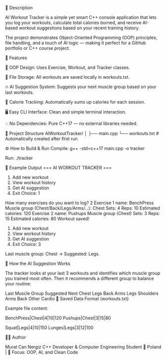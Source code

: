 📖 Description

AI Workout Tracker is a simple yet smart C++ console application that lets you log your workouts, calculate total calories burned, and receive AI-based workout suggestions based on your recent training history.

The project demonstrates Object-Oriented Programming (OOP) principles, file handling, and a touch of AI logic — making it perfect for a GitHub portfolio or C++ course project.

🚀 Features

🧩 OOP Design: Uses Exercise, Workout, and Tracker classes.

💾 File Storage: All workouts are saved locally in workouts.txt.

🔥 AI Suggestion System: Suggests your next muscle group based on your last workouts.

🧮 Calorie Tracking: Automatically sums up calories for each session.

🖥️ Easy CLI Interface: Clean and simple terminal interaction.

💡 No Dependencies: Pure C++17 — no external libraries needed.

🧱 Project Structure
AIWorkoutTracker/
│
├── main.cpp
└── workouts.txt    # Automatically created after first run

⚙️ How to Build & Run
Compile:
g++ -std=c++17 main.cpp -o tracker

Run:
./tracker

💬 Example Output
=== AI WORKOUT TRACKER ===

1. Add new workout
2. View workout history
3. Get AI suggestion
4. Exit
Choice: 1

How many exercises do you want to log? 2
Exercise 1 name: BenchPress
Muscle group (Chest/Back/Legs/Arms/...): Chest
Sets: 4
Reps: 10
Estimated calories: 120
Exercise 2 name: Pushups
Muscle group (Chest)
Sets: 3
Reps: 15
Estimated calories: 80
Workout saved!

1. Add new workout
2. View workout history
3. Get AI suggestion
4. Exit
Choice: 3

Last muscle group: Chest → Suggested: Legs.

🧠 How the AI Suggestion Works

The tracker looks at your last 3 workouts and identifies which muscle group you trained most often.
Then it recommends a different group to balance your routine:

Last Muscle Group	Suggested Next
Chest	Legs
Back	Arms
Legs	Shoulders
Arms	Back
Other	Cardio
📂 Saved Data Format (workouts.txt)

Example file content:

BenchPress|Chest|4|10|120
Pushups|Chest|3|15|80

Squat|Legs|4|10|150
Lunges|Legs|3|12|100

🧑‍💻 Author

Murat Can Nergiz
C++ Developer & Computer Engineering Student
📍 Poland | 🧠 Focus: OOP, AI, and Clean Code
